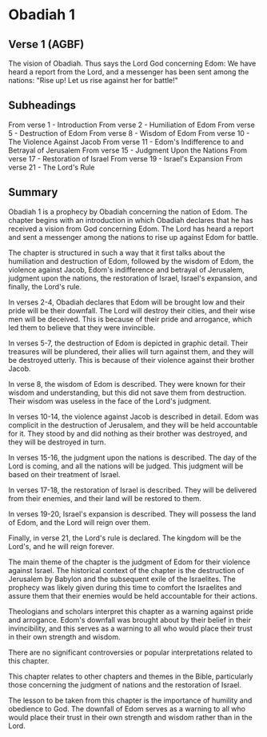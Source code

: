 # Obadiah 1

## Verse 1 (AGBF)

The vision of Obadiah. Thus says the Lord God concerning Edom: We have heard a report from the Lord, and a messenger has been sent among the nations: "Rise up! Let us rise against her for battle!"

## Subheadings

From verse 1 - Introduction
From verse 2 - Humiliation of Edom
From verse 5 - Destruction of Edom
From verse 8 - Wisdom of Edom
From verse 10 - The Violence Against Jacob
From verse 11 - Edom's Indifference to and Betrayal of Jerusalem
From verse 15 - Judgment Upon the Nations
From verse 17 - Restoration of Israel
From verse 19 - Israel's Expansion
From verse 21 - The Lord's Rule

## Summary

Obadiah 1 is a prophecy by Obadiah concerning the nation of Edom. The chapter begins with an introduction in which Obadiah declares that he has received a vision from God concerning Edom. The Lord has heard a report and sent a messenger among the nations to rise up against Edom for battle.

The chapter is structured in such a way that it first talks about the humiliation and destruction of Edom, followed by the wisdom of Edom, the violence against Jacob, Edom's indifference and betrayal of Jerusalem, judgment upon the nations, the restoration of Israel, Israel's expansion, and finally, the Lord's rule.

In verses 2-4, Obadiah declares that Edom will be brought low and their pride will be their downfall. The Lord will destroy their cities, and their wise men will be deceived. This is because of their pride and arrogance, which led them to believe that they were invincible.

In verses 5-7, the destruction of Edom is depicted in graphic detail. Their treasures will be plundered, their allies will turn against them, and they will be destroyed utterly. This is because of their violence against their brother Jacob.

In verse 8, the wisdom of Edom is described. They were known for their wisdom and understanding, but this did not save them from destruction. Their wisdom was useless in the face of the Lord's judgment.

In verses 10-14, the violence against Jacob is described in detail. Edom was complicit in the destruction of Jerusalem, and they will be held accountable for it. They stood by and did nothing as their brother was destroyed, and they will be destroyed in turn.

In verses 15-16, the judgment upon the nations is described. The day of the Lord is coming, and all the nations will be judged. This judgment will be based on their treatment of Israel.

In verses 17-18, the restoration of Israel is described. They will be delivered from their enemies, and their land will be restored to them.

In verses 19-20, Israel's expansion is described. They will possess the land of Edom, and the Lord will reign over them.

Finally, in verse 21, the Lord's rule is declared. The kingdom will be the Lord's, and he will reign forever.

The main theme of the chapter is the judgment of Edom for their violence against Israel. The historical context of the chapter is the destruction of Jerusalem by Babylon and the subsequent exile of the Israelites. The prophecy was likely given during this time to comfort the Israelites and assure them that their enemies would be held accountable for their actions.

Theologians and scholars interpret this chapter as a warning against pride and arrogance. Edom's downfall was brought about by their belief in their invincibility, and this serves as a warning to all who would place their trust in their own strength and wisdom.

There are no significant controversies or popular interpretations related to this chapter.

This chapter relates to other chapters and themes in the Bible, particularly those concerning the judgment of nations and the restoration of Israel.

The lesson to be taken from this chapter is the importance of humility and obedience to God. The downfall of Edom serves as a warning to all who would place their trust in their own strength and wisdom rather than in the Lord.